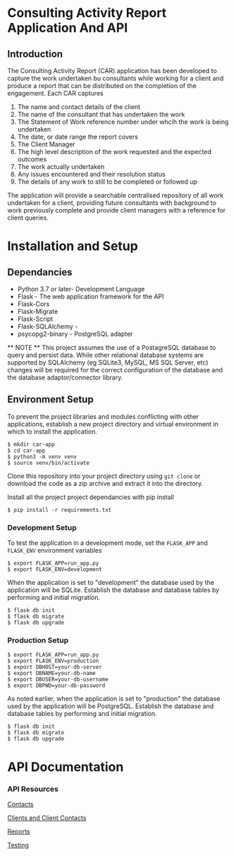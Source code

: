 # Consulting Activity Report Application And API

## Introduction

The Consulting Activity Report (CAR) application has been developed to capture the work undertaken bu consultants while working for a client and produce a report that can be distributed on the completion of the engagement. Each CAR captures

1. The name and contact details of the client
2. The name of the consultant that has undertaken the work
3. The Statement of Work reference number under whcih the work is being undertaken
4. The date, or date range the report covers
5. The Client Manager 
6. The high level description of the work requested and the expected outcomes
7. The work actually undertaken
8. Any issues encountered and their resolution status
9. The details of any work to still to be completed or followed up 

The application will provide a searchable centralised repository of all work undertaken for a client, providing future consultants with background to work previously complete and provide client managers with a reference for client queries.


# Installation and Setup

## Dependancies

- Python 3.7 or later- Development Language
- Flask - The web application framework for the API
- Flask-Cors
- Flask-Migrate
- Flask-Script
- Flask-SQLAlchemy - 
- psycopg2-binary - PostgreSQL adapter

** NOTE ** This project assumes the use of a PostagreSQL database to query and persist data. While other relational database systems are supported by SQLAlchemy (eg SQLite3, MySQL, MS SQL Server, etc) changes will be required for the correct configuration of the database and the database adaptor/connector library.

## Environment Setup

To prevent the project libraries and modules conflicting with other applications, establish a new project directory and virtual environment in which to install the application.

```console
$ mkdir car-app
$ cd car-app
$ python3 -m venv venv
$ source venv/bin/activate
```

Clone this repository into your project directory using ```git clone``` or download the code as a zip archive and extract it into the directory.

Install all the project project dependancies with pip install

```console
$ pip install -r requirements.txt
```

### Development Setup

To test the application in a development mode, set the ```FLASK_APP``` and ```FLASK_ENV``` environment variables

```console
$ export FLASK_APP=run_app.py
$ export FLASK_ENV=development
```

When the application is set to "development" the database used by the application will be SQLite. Establish the database and database tables by performing and initial migration. 

```console
$ flask db init
$ flask db migrate
$ flask db upgrade
```

### Production Setup

```console
$ export FLASK_APP=run_app.py
$ export FLASK_ENV=production
$ export DBHOST=your-db-server
$ export DBNAME=your-db-name
$ export DBUSER=your-db-username
$ export DBPWD=your-db-password
```

As noted earlier, when the application is set to "production" the database used by the application will be PostgreSQL. Establish the database and database tables by performing and initial migration. 

```console
$ flask db init
$ flask db migrate
$ flask db upgrade
```


# API Documentation


### API Resources

[Contacts](./documentation/contacts.md)

[Clients and Client Contacts](./documentation/clients.md)

[Reports](./documentation/reports.md)

[Testing](./documentation/app_testing.md)

